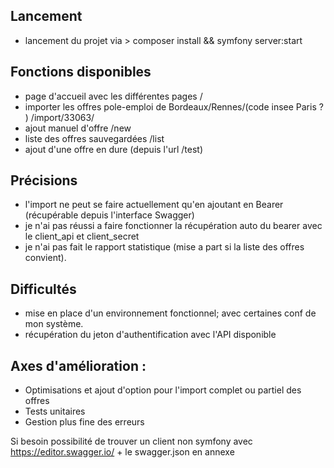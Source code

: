 ## Lancement 
- lancement du projet via > composer install && symfony server:start

## Fonctions disponibles
- page d'accueil avec les différentes pages /
- importer les offres pole-emploi de Bordeaux/Rennes/(code insee Paris ? ) /import/33063/<Bearer>
- ajout manuel d'offre /new
- liste des offres sauvegardées /list
- ajout d'une offre en dure (depuis l'url /test)

## Précisions
- l'import ne peut se faire actuellement qu'en ajoutant en Bearer (récupérable depuis l'interface Swagger)
- je n'ai pas réussi a faire fonctionner la récupération auto du bearer avec le client_api et client_secret
- je n'ai pas fait le rapport statistique (mise a part si la liste des offres convient).

## Difficultés
- mise en place d'un environnement fonctionnel; avec certaines conf de mon système.
- récupération du jeton d'authentification avec l'API disponible

## Axes d'amélioration :
- Optimisations et ajout d'option pour l'import complet ou partiel des offres
- Tests unitaires
- Gestion plus fine des erreurs 



Si besoin possibilité de trouver un client non symfony avec  https://editor.swagger.io/ + le swagger.json en annexe